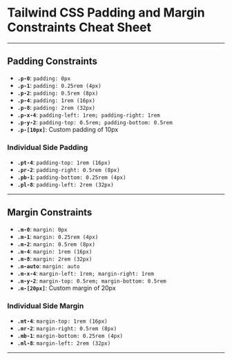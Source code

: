 # Tailwind CSS Padding and Margin Constraints Cheat Sheet

---

## Padding Constraints

- **`.p-0`**: `padding: 0px`  
- **`.p-1`**: `padding: 0.25rem (4px)`  
- **`.p-2`**: `padding: 0.5rem (8px)`  
- **`.p-4`**: `padding: 1rem (16px)`  
- **`.p-8`**: `padding: 2rem (32px)`  
- **`.p-x-4`**: `padding-left: 1rem; padding-right: 1rem`  
- **`.p-y-2`**: `padding-top: 0.5rem; padding-bottom: 0.5rem`  
- **`.p-[10px]`**: Custom padding of 10px  

### Individual Side Padding
- **`.pt-4`**: `padding-top: 1rem (16px)`  
- **`.pr-2`**: `padding-right: 0.5rem (8px)`  
- **`.pb-1`**: `padding-bottom: 0.25rem (4px)`  
- **`.pl-8`**: `padding-left: 2rem (32px)`  

---

## Margin Constraints

- **`.m-0`**: `margin: 0px`  
- **`.m-1`**: `margin: 0.25rem (4px)`  
- **`.m-2`**: `margin: 0.5rem (8px)`  
- **`.m-4`**: `margin: 1rem (16px)`  
- **`.m-8`**: `margin: 2rem (32px)`  
- **`.m-auto`**: `margin: auto`  
- **`.m-x-4`**: `margin-left: 1rem; margin-right: 1rem`  
- **`.m-y-2`**: `margin-top: 0.5rem; margin-bottom: 0.5rem`  
- **`.m-[20px]`**: Custom margin of 20px  

### Individual Side Margin
- **`.mt-4`**: `margin-top: 1rem (16px)`  
- **`.mr-2`**: `margin-right: 0.5rem (8px)`  
- **`.mb-1`**: `margin-bottom: 0.25rem (4px)`  
- **`.ml-8`**: `margin-left: 2rem (32px)`  

---

